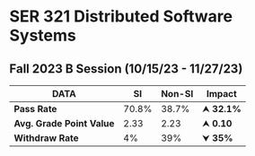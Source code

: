 # SER 321 Distributed Software Systems #
## Fall 2023 B Session (10/15/23 - 11/27/23) ##

| DATA                       | **SI** | **Non-SI** | **Impact**         |
|----------------------------|--------|------------|--------------------|
| **Pass Rate**              | 70.8%  | 38.7%      | &#x2B9D; **32.1%** |
| **Avg. Grade Point Value** | 2.33   | 2.23       | &#x2B9D; **0.10**  |
| **Withdraw Rate**          | 4%     | 39%        | &#x2B9F; **35%**   |